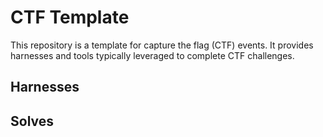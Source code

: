 # CTF Template
This repository is a template for capture the flag (CTF) events. It provides harnesses and tools typically leveraged to complete CTF challenges.

## Harnesses

## Solves



